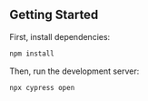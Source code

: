 ## Getting Started

First, install dependencies:

```bash
npm install
```

Then, run the development server:

```bash
npx cypress open